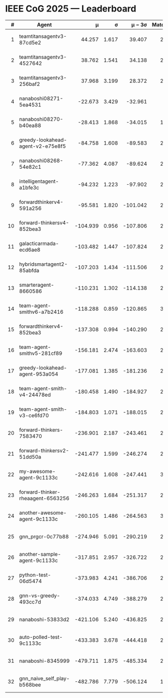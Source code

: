 # IEEE CoG 2025 — Leaderboard

| # | Agent | μ | σ | μ − 3σ | Matches | Updated |
|---:|---|---:|---:|---:|---:|---|
| 1 | teamtitansagentv3-87cd5e2 | 44.257 | 1.617 | 39.407 | 2600 | 2025-08-27 17:23 |
| 2 | teamtitansagentv3-4527642 | 38.762 | 1.541 | 34.138 | 2480 | 2025-08-27 17:23 |
| 3 | teamtitansagentv3-256baf2 | 37.968 | 3.199 | 28.372 | 2620 | 2025-08-27 17:23 |
| 4 | nanaboshi08271-5ea4531 | -22.673 | 3.429 | -32.961 | 820 | 2025-08-27 17:23 |
| 5 | nanaboshi08270-b40ea88 | -28.413 | 1.868 | -34.015 | 1478 | 2025-08-27 17:23 |
| 6 | greedy-lookahead-agent-v2-e75e8f5 | -84.758 | 1.608 | -89.583 | 2338 | 2025-08-27 17:23 |
| 7 | nanaboshi08268-54e82c1 | -77.362 | 4.087 | -89.624 | 2278 | 2025-08-27 17:23 |
| 8 | intelligentagent-a1bfe3c | -94.232 | 1.223 | -97.902 | 2356 | 2025-08-27 17:23 |
| 9 | forwardthinkerv4-591a256 | -95.581 | 1.820 | -101.042 | 2093 | 2025-08-27 17:23 |
| 10 | forward-thinkersv4-852bea3 | -104.939 | 0.956 | -107.806 | 2264 | 2025-08-27 17:23 |
| 11 | galacticarmada-ecd6ae8 | -103.482 | 1.447 | -107.824 | 2360 | 2025-08-27 17:23 |
| 12 | hybridsmartagent2-85abfda | -107.203 | 1.434 | -111.506 | 2162 | 2025-08-27 17:23 |
| 13 | smarteragent-8660586 | -110.231 | 1.302 | -114.138 | 2144 | 2025-08-27 17:23 |
| 14 | team-agent-smithv6-a7b2416 | -118.288 | 0.859 | -120.865 | 3060 | 2025-08-27 17:23 |
| 15 | forwardthinkerv4-852bea3 | -137.308 | 0.994 | -140.290 | 2027 | 2025-08-27 17:23 |
| 16 | team-agent-smithv5-281cf89 | -156.181 | 2.474 | -163.603 | 2660 | 2025-08-27 17:23 |
| 17 | greedy-lookahead-agent-953a054 | -177.081 | 1.385 | -181.236 | 2478 | 2025-08-27 17:23 |
| 18 | team-agent-smith-v4-24478ed | -180.458 | 1.490 | -184.927 | 2680 | 2025-08-27 17:23 |
| 19 | team-agent-smith-v3-ce6fd70 | -184.803 | 1.071 | -188.015 | 2580 | 2025-08-27 17:23 |
| 20 | forward-thinkers-7583470 | -236.901 | 2.187 | -243.461 | 2740 | 2025-08-27 17:23 |
| 21 | forward-thinkersv2-51dd50a | -241.477 | 1.599 | -246.274 | 2906 | 2025-08-27 17:23 |
| 22 | my-awesome-agent-9c1133c | -242.616 | 1.608 | -247.441 | 3280 | 2025-08-27 17:23 |
| 23 | forward-thinker-rheaagent-6563256 | -246.263 | 1.684 | -251.317 | 2606 | 2025-08-27 17:23 |
| 24 | another-awesome-agent-9c1133c | -260.105 | 1.486 | -264.563 | 3040 | 2025-08-27 17:23 |
| 25 | gnn_prgcr-0c77b88 | -274.946 | 5.091 | -290.219 | 2140 | 2025-08-27 17:23 |
| 26 | another-sample-agent-9c1133c | -317.851 | 2.957 | -326.722 | 2740 | 2025-08-27 17:23 |
| 27 | python-test-06d5474 | -373.983 | 4.241 | -386.706 | 2110 | 2025-08-27 17:23 |
| 28 | gnn-vs-greedy-493cc7d | -374.033 | 4.749 | -388.279 | 2380 | 2025-08-27 17:23 |
| 29 | nanaboshi-53833d2 | -421.106 | 5.240 | -436.825 | 2240 | 2025-08-27 17:23 |
| 30 | auto-polled-test-9c1133c | -433.383 | 3.678 | -444.418 | 2220 | 2025-08-27 17:23 |
| 31 | nanaboshi-8345999 | -479.711 | 1.875 | -485.334 | 2570 | 2025-08-27 17:23 |
| 32 | gnn_naive_self_play-b568bee | -482.786 | 7.779 | -506.124 | 1960 | 2025-08-27 17:23 |
